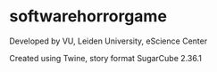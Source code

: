 # softwarehorrorgame

Developed by VU, Leiden University, eScience Center

Created using Twine, story format SugarCube 2.36.1
